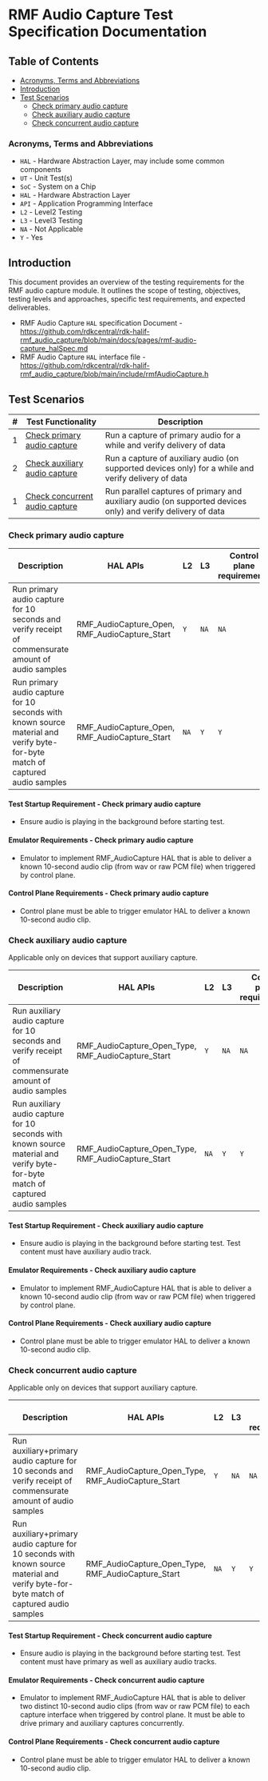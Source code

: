 # RMF Audio Capture Test Specification Documentation

## Table of Contents

- [Acronyms, Terms and Abbreviations](#acronyms-terms-and-abbreviations)
- [Introduction](#introduction)
- [Test Scenarios](#test-scenarios)
  - [Check primary audio capture](#check-primary-audio-capture)
  - [Check auxiliary audio capture](#check-auxiliary-audio-capture)
  - [Check concurrent audio capture](#check-concurrent-audio-capture)


### Acronyms, Terms and Abbreviations

- `HAL` - Hardware Abstraction Layer, may include some common components
- `UT` - Unit Test(s)
- `SoC` - System on a Chip
- `HAL` - Hardware Abstraction Layer
- `API` - Application Programming Interface
- `L2` - Level2 Testing
- `L3` - Level3 Testing
- `NA` - Not Applicable
- `Y` - Yes


## Introduction

This document provides an overview of the testing requirements for the RMF audio capture module. It outlines the scope of testing, objectives, testing levels and approaches, specific test requirements, and expected deliverables.

- RMF Audio Capture `HAL` specification Document \- <https://github.com/rdkcentral/rdk-halif-rmf_audio_capture/blob/main/docs/pages/rmf-audio-capture_halSpec.md>
- RMF Audio Capture `HAL` interface file \- <https://github.com/rdkcentral/rdk-halif-rmf_audio_capture/blob/main/include/rmfAudioCapture.h>



## Test Scenarios

|#|Test Functionality|Description|
|-|------------------|-----------|
|1|[Check primary audio capture](#check-primary-audio-capture)|Run a capture of primary audio for a while and verify delivery of data|
|2|[Check auxiliary audio capture](#check-auxiliary-audio-capture)|Run a capture of auxiliary audio (on supported devices only) for a while and verify delivery of data|
|1|[Check concurrent audio capture](#check-concurrent-audio-capture)|Run parallel captures of primary and auxiliary audio (on supported devices only) and verify delivery of data|

### Check primary audio capture

|Description|HAL APIs|L2|L3|Control plane requirements|
|-----------|--------|--|--|--------------------------|
|Run primary audio capture for 10 seconds and verify receipt of commensurate amount of audio samples |RMF_AudioCapture_Open, RMF_AudioCapture_Start|`Y`|`NA`|`NA`|
|Run primary audio capture for 10 seconds with known source material and verify byte-for-byte match of captured audio samples|RMF_AudioCapture_Open, RMF_AudioCapture_Start|`NA`|`Y`|`Y`|

#### Test Startup Requirement - Check primary audio capture

 - Ensure audio is playing in the background before starting test.

#### Emulator Requirements - Check primary audio capture

- Emulator to implement RMF_AudioCapture HAL that is able to deliver a known 10-second audio clip (from wav or raw PCM file) when triggered by control plane.

#### Control Plane Requirements - Check primary audio capture

- Control plane must be able to trigger emulator HAL to deliver a known 10-second audio clip.



### Check auxiliary audio capture

Applicable only on devices that support auxiliary capture.


|Description|HAL APIs|L2|L3|Control plane requirements|
|-----------|--------|--|--|--------------------------|
|Run auxiliary audio capture for 10 seconds and verify receipt of commensurate amount of audio samples |RMF_AudioCapture_Open_Type, RMF_AudioCapture_Start|`Y`|`NA`|`NA`|
|Run auxiliary audio capture for 10 seconds with known source material and verify byte-for-byte match of captured audio samples|RMF_AudioCapture_Open_Type, RMF_AudioCapture_Start|`NA`|`Y`|`Y`|

#### Test Startup Requirement - Check auxiliary audio capture

 - Ensure audio is playing in the background before starting test. Test content must have auxiliary audio track.

#### Emulator Requirements - Check auxiliary audio capture

- Emulator to implement RMF_AudioCapture HAL that is able to deliver a known 10-second audio clip (from wav or raw PCM file) when triggered by control plane.

#### Control Plane Requirements - Check auxiliary audio capture

- Control plane must be able to trigger emulator HAL to deliver a known 10-second audio clip.


### Check concurrent audio capture

Applicable only on devices that support auxiliary capture.


|Description|HAL APIs|L2|L3|Control plane requirements|
|-----------|--------|--|--|--------------------------|
|Run auxiliary+primary audio capture for 10 seconds and verify receipt of commensurate amount of audio samples |RMF_AudioCapture_Open_Type, RMF_AudioCapture_Start|`Y`|`NA`|`NA`|
|Run auxiliary+primary audio capture for 10 seconds with known source material and verify byte-for-byte match of captured audio samples|RMF_AudioCapture_Open_Type, RMF_AudioCapture_Start|`NA`|`Y`|`Y`|

#### Test Startup Requirement - Check concurrent audio capture

 - Ensure audio is playing in the background before starting test. Test content must have primary as well as auxiliary audio tracks.

#### Emulator Requirements - Check concurrent audio capture

- Emulator to implement RMF_AudioCapture HAL that is able to deliver two distinct 10-second audio clips (from wav or raw PCM file) to each capture interface when triggered by control plane. It must be able to drive primary and auxiliary captures concurrently.

#### Control Plane Requirements - Check concurrent audio capture

- Control plane must be able to trigger emulator HAL to deliver a known 10-second audio clip.